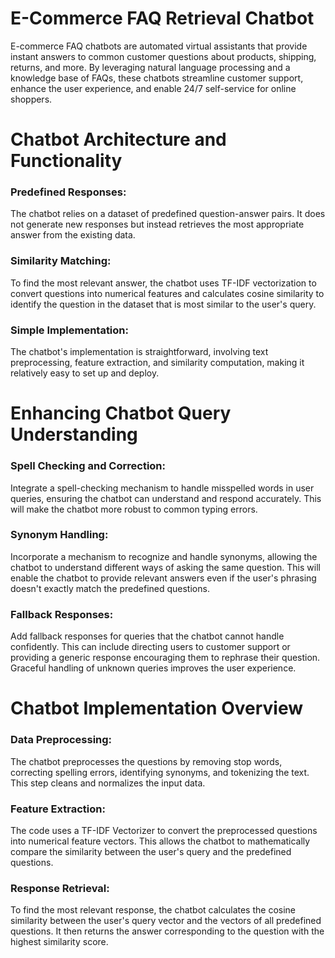 # E-Commerce FAQ Retrieval Chatbot
E-commerce FAQ chatbots are automated virtual assistants that provide instant answers to common customer questions about products, shipping, returns, and more. By leveraging natural language processing and a knowledge base of FAQs, these chatbots streamline customer support, enhance the user experience, and enable 24/7 self-service for online shoppers.

# Chatbot Architecture and Functionality
### Predefined Responses: 
The chatbot relies on a dataset of predefined question-answer pairs. It does not generate new responses but instead retrieves the most appropriate answer from the existing data.
### Similarity Matching: 
To find the most relevant answer, the chatbot uses TF-IDF vectorization to convert questions into numerical features and calculates cosine similarity to identify the question in the dataset that is most similar to the user's query.
### Simple Implementation: 
The chatbot's implementation is straightforward, involving text preprocessing, feature extraction, and similarity computation, making it relatively easy to set up and deploy.

# Enhancing Chatbot Query Understanding
### Spell Checking and Correction:
Integrate a spell-checking mechanism to handle misspelled words in user queries, ensuring the chatbot can understand and respond accurately. This will make the chatbot more robust to common typing errors.
### Synonym Handling: 
Incorporate a mechanism to recognize and handle synonyms, allowing the chatbot to understand different ways of asking the same question. This will enable the chatbot to provide relevant answers even if the user's phrasing doesn't exactly match the  predefined questions.
### Fallback Responses: 
Add fallback responses for queries that the chatbot cannot handle confidently. This can include directing users to customer support or providing a generic response encouraging them to rephrase their question. Graceful handling of unknown queries improves the user experience.

# Chatbot Implementation Overview
### Data Preprocessing:
The chatbot preprocesses the questions by removing stop words, correcting spelling errors, identifying synonyms, and tokenizing the text. This step cleans and normalizes the input data.
### Feature Extraction:
The code uses a TF-IDF Vectorizer to convert the preprocessed questions into numerical feature vectors. This allows the chatbot to mathematically compare the similarity between the user's query and the predefined questions.
### Response Retrieval:
To find the most relevant response, the chatbot calculates the cosine similarity between the user's query vector and the vectors of all predefined questions. It then returns the answer corresponding to the question with the highest similarity score.
